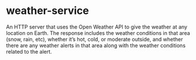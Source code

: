 # weather-service
An HTTP server that uses the Open Weather API to give the weather at any location on Earth. 
The response includes the weather conditions in that area (snow, rain, etc), whether it’s hot, cold, 
or moderate outside, and whether there are any weather alerts in that area along with the weather conditions 
related to the alert.

